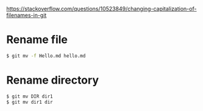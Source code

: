 https://stackoverflow.com/questions/10523849/changing-capitalization-of-filenames-in-git

# Rename file

```bash
$ git mv -f Hello.md hello.md
```

# Rename directory

```bash
$ git mv DIR dir1
$ git mv dir1 dir
```
